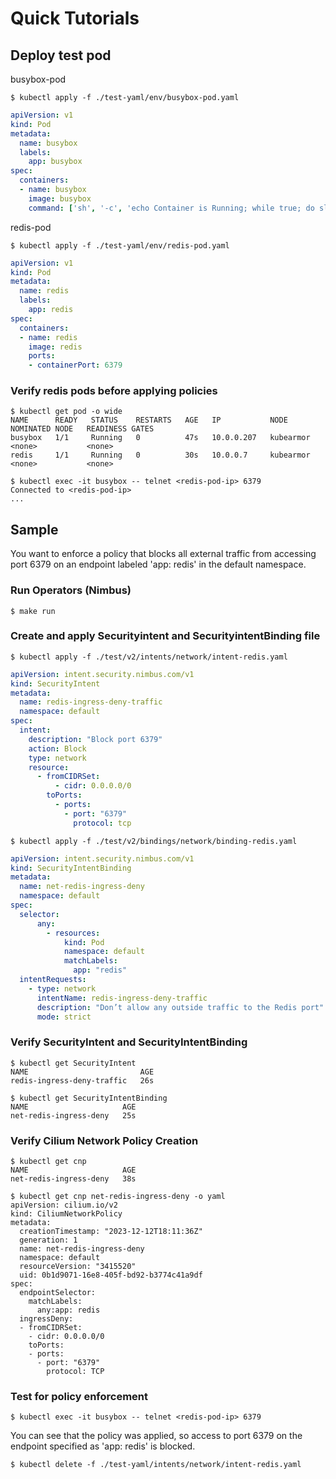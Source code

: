 # Quick Tutorials

## Deploy test pod

busybox-pod

```
$ kubectl apply -f ./test-yaml/env/busybox-pod.yaml
```

```yaml
apiVersion: v1
kind: Pod
metadata:
  name: busybox
  labels:
    app: busybox
spec:
  containers:
  - name: busybox
    image: busybox
    command: ['sh', '-c', 'echo Container is Running; while true; do sleep 3600; done']
```


redis-pod
```
$ kubectl apply -f ./test-yaml/env/redis-pod.yaml
```
```yaml
apiVersion: v1
kind: Pod
metadata:
  name: redis
  labels:
    app: redis
spec:
  containers:
  - name: redis
    image: redis
    ports:
    - containerPort: 6379
```

### Verify redis pods before applying policies
```
$ kubectl get pod -o wide
NAME      READY   STATUS    RESTARTS   AGE   IP           NODE        NOMINATED NODE   READINESS GATES
busybox   1/1     Running   0          47s   10.0.0.207   kubearmor   <none>           <none>
redis     1/1     Running   0          30s   10.0.0.7     kubearmor   <none>           <none>
```
```
$ kubectl exec -it busybox -- telnet <redis-pod-ip> 6379
Connected to <redis-pod-ip>
...
```

## Sample
You want to enforce a policy that blocks all external traffic from accessing port 6379 on an endpoint labeled 'app: redis' in the default namespace.

### Run Operators (Nimbus)
```
$ make run
```

### Create and apply Securityintent and SecurityintentBinding file
```
$ kubectl apply -f ./test/v2/intents/network/intent-redis.yaml
```
```yaml
apiVersion: intent.security.nimbus.com/v1
kind: SecurityIntent
metadata:
  name: redis-ingress-deny-traffic
  namespace: default
spec:
  intent:
    description: "Block port 6379"
    action: Block
    type: network
    resource:
      - fromCIDRSet:
          - cidr: 0.0.0.0/0
        toPorts:
          - ports:
            - port: "6379"
              protocol: tcp

```

```
$ kubectl apply -f ./test/v2/bindings/network/binding-redis.yaml
```
```yaml
apiVersion: intent.security.nimbus.com/v1
kind: SecurityIntentBinding
metadata:
  name: net-redis-ingress-deny
  namespace: default
spec:
  selector:
      any:
        - resources:
            kind: Pod
            namespace: default
            matchLabels:
              app: "redis"
  intentRequests:
    - type: network
      intentName: redis-ingress-deny-traffic
      description: "Don’t allow any outside traffic to the Redis port"
      mode: strict

```

### Verify SecurityIntent and SecurityIntentBinding
```
$ kubectl get SecurityIntent
NAME                         AGE
redis-ingress-deny-traffic   26s

```
```
$ kubectl get SecurityIntentBinding
NAME                     AGE
net-redis-ingress-deny   25s

```

### Verify Cilium Network Policy Creation
```
$ kubectl get cnp
NAME                     AGE
net-redis-ingress-deny   38s
```
```
$ kubectl get cnp net-redis-ingress-deny -o yaml
apiVersion: cilium.io/v2
kind: CiliumNetworkPolicy
metadata:
  creationTimestamp: "2023-12-12T18:11:36Z"
  generation: 1
  name: net-redis-ingress-deny
  namespace: default
  resourceVersion: "3415520"
  uid: 0b1d9071-16e8-405f-bd92-b3774c41a9df
spec:
  endpointSelector:
    matchLabels:
      any:app: redis
  ingressDeny:
  - fromCIDRSet:
    - cidr: 0.0.0.0/0
    toPorts:
    - ports:
      - port: "6379"
        protocol: TCP
```

### Test for policy enforcement
```
$ kubectl exec -it busybox -- telnet <redis-pod-ip> 6379
```
You can see that the policy was applied, so access to port 6379 on the endpoint specified as 'app: redis' is blocked.


```
$ kubectl delete -f ./test-yaml/intents/network/intent-redis.yaml
```